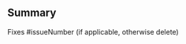 ## Summary
Fixes #issueNumber (if applicable, otherwise delete)

<!--
Insert a brief description of your changes here.
-->